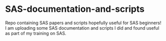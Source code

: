 # SAS-documentation-and-scripts
Repo containing SAS papers and scripts hopefully useful for SAS beginners! 
I am uploading some SAS documentation and scripts I did and found useful as part of my training on SAS.
